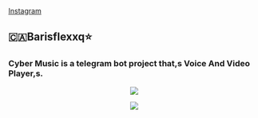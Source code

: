 

<html>
  <head>
  </head>
<div id="widget ">
  <div class="btn-o bg-blue" data-scribe="component:button" style="width: 100%;"><a href="https://www.instagram.com/barisflexxq/" class="btn" id="b"><i class="fa fa-instagram ft14"></i><span class="label" id="l">Instagram</span></a></div>
</div>
  
  <h2 align="centre">🇨🇦Barisflexxq⭐️</h2>

### Cyber Music is a telegram bot project that,s Voice And Video Player,s.

<p align="center"><a href="</h2>

<p align="center">
  <img src="https://resmim.net/cdn/2023/04/26/SDsNOZ.gif">
</p>
<p align="center">
    <a href="https://www.python.org/" alt="made-with-python"> <img src="https://img.shields.io/badge/Made%20with-Python-black.svg?style=flat-square&logo=python&logoColor=blue&color=red" /></a>

